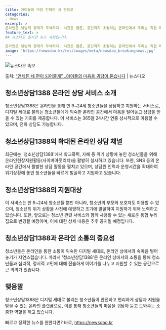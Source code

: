 ```yaml
---
title: 아이들의 마음 언제든 네 편으로
categories:
- News
excerpt: >
온라인은 낮밤의 경계가 무색하다. 시간은 물론, 공간까지 초월하는 온라인에서 우리는 직접 마주했을 때보다 오…
feature_text: >
## 뉴스다오 실시간 뉴스 속보입니다.

온라인은 낮밤의 경계가 무색하다. 시간은 물론, 공간까지 초월하는 온라인에서 우리는 직접 마주했을 때보다 오…
image: 'https://newsdao.kr/res/images/meta/newsdao_breakingnews.jpg'
---
```


![뉴스다오 속보](https://newsdao.kr/res/images/meta/newsdao_breakingnews.jpg)

<p>출처: <a href="https://newsdao.kr/2968" rel="dofollow">“언제든 네 편이 되어줄게”…아이들의 마음을 귀담아 듣습니다</a> | 뉴스다오</p>

<h2 data-ke-size="size26">청소년상담1388 온라인 상담 서비스 소개</h2>
<p data-ke-size="size16">청소년상담1388은 온라인을 통해 만 9~24세 청소년들을 상담하고 지원하는 서비스로, 디지털 세대로 불리는 청소년들에게 익숙한 온라인 공간에서 마음을 털어놓고 상담을 받을 수 있는 기회를 제공합니다. 이 서비스는 365일 24시간 연중 상시적으로 이용할 수 있으며, 전화 상담도 가능합니다.</p>

<h2 data-ke-size="size26">청소년상담1388의 확대된 온라인 상담 채널</h2>
<p data-ke-size="size16">최근에는 '청소년상담1388'에서 학교폭력, 자해 등 위기 상황에 놓인 청소년들을 위해 온라인현장지원활동(사이버아웃리치)을 활발히 실시하고 있습니다. 또한, SNS 등의 온라인 공간에서 활발한 상담 활동을 펼치고 있으며, 상담원 인력과 운영시간을 확대하여 위기상황에 놓인 청소년들을 빠르게 발굴하고 지원하고 있습니다.</p>

<h2 data-ke-size="size26">청소년상담1388의 지원대상</h2>
<p data-ke-size="size16">이 서비스는 만 9~24세 청소년들 뿐만 아니라, 청소년의 부모와 보호자도 이용할 수 있으며, 청소년의 위기 상황을 사전에 예방하고 조기에 발굴하여 지원하기 위해 노력하고 있습니다. 또한, 앞으로는 청소년 관련 서비스와 함께 사용할 수 있는 새로운 통합 누리집으로 변경될 예정이며, 이에 대한 상세 내용은 추후 공지될 예정입니다.</p>

<h2 data-ke-size="size26">청소년상담1388과 온라인 소통의 중요성</h2>
<p data-ke-size="size16">청소년들은 온라인을 통한 소통이 익숙한 디지털 세대로, 온라인 상에서의 속마음 털어놓기가 자연스럽습니다. 따라서 '청소년상담1388'은 온라인 상에서의 소통을 통해 청소년들과 심리적, 정서적 고민에 대해 진솔하게 이야기를 나누고 지원할 수 있는 공간으로 큰 의의가 있습니다.</p>

<h2 data-ke-size="size26">맺음말</h2>
<p data-ke-size="size16">청소년상담1388은 디지털 세대로 불리는 청소년들이 안전하고 편리하게 상담과 지원을 받을 수 있는 온라인 플랫폼으로, 이를 통해 청소년들의 마음을 귀담아 듣고 도와주는 소중한 역할을 하고 있습니다.</p>
 

빠르고 정확한 뉴스를 원한다면? 바로, <a href="https://newsdao.kr" rel="dofollow">https://newsdao.kr</a>


    
